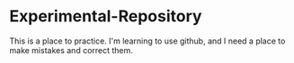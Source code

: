 Experimental-Repository
=======================

This is a place to practice. I'm learning to use github, and I need a place to make mistakes and correct them.
